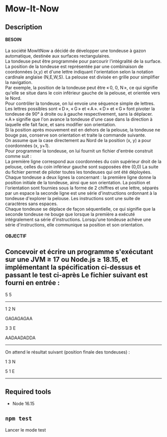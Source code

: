 # Mow-It-Now

## Description
#### BESOIN
La société MowItNow a décidé de développer une tondeuse à gazon automatique, destinée aux surfaces rectangulaires.<br />
La tondeuse peut être programmée pour parcourir l'intégralité de la surface. La position de la tondeuse est représentée par une combinaison de coordonnées (x,y) et d'une lettre indiquant l'orientation selon la notation cardinale anglaise (N,E,W,S). La pelouse est divisée en grille pour simplifier la navigation.<br />
Par exemple, la position de la tondeuse peut être « 0, 0, N », ce qui signifie qu'elle se situe dans le coin inférieur gauche de la pelouse, et orientée vers le Nord.<br />
Pour contrôler la tondeuse, on lui envoie une séquence simple de lettres. Les lettres possibles sont « D », « G » et « A ». « D » et « G » font pivoter la tondeuse de 90° à droite ou à gauche respectivement, sans la déplacer. « A » signifie que l'on avance la tondeuse d'une case dans la direction à laquelle elle fait face, et sans modifier son orientation.<br />
Si la position après mouvement est en dehors de la pelouse, la tondeuse ne bouge pas, conserve son orientation et traite la commande suivante.<br />
On assume que la case directement au Nord de la position (x, y) a pour coordonnées (x, y+1).<br />
Pour programmer la tondeuse, on lui fournit un fichier d'entrée construit comme suit :<br />
La première ligne correspond aux coordonnées du coin supérieur droit de la pelouse, celles du coin inférieur gauche sont supposées être (0,0)
La suite du fichier permet de piloter toutes les tondeuses qui ont été déployées.<br />
Chaque tondeuse a deux lignes la concernant :
la première ligne donne la position initiale de la tondeuse, ainsi que son orientation. La position et l'orientation sont fournies sous la forme de 2 chiffres et une lettre, séparés par un espace
la seconde ligne est une série d'instructions ordonnant à la tondeuse d'explorer la pelouse. Les instructions sont une suite de caractères sans espaces.<br />
Chaque tondeuse se déplace de façon séquentielle, ce qui signifie que la seconde tondeuse ne bouge que lorsque la première a exécuté intégralement sa série d'instructions.
Lorsqu'une tondeuse achève une série d'instructions, elle communique sa position et son orientation.

#### OBJECTIF

Concevoir et écrire un programme s'exécutant sur une JVM ≥ 17 ou Node.js ≥ 18.15, et implémentant la spécification ci-dessus et passant le test ci-après
Le fichier suivant est fourni en entrée :
---------
5 5

--------
1 2 N

GAGAGAGAA

3 3 E

AADAADADDA

--------
On attend le résultat suivant (position finale des tondeuses) :

1 3 N

5 1 E

------

## Required tools

- Node 16.15

## `npm test`
Lancer le mode test
